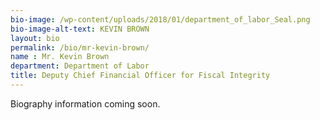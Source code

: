 ```yaml
---
bio-image: /wp-content/uploads/2018/01/department_of_labor_Seal.png
bio-image-alt-text: KEVIN BROWN
layout: bio
permalink: /bio/mr-kevin-brown/
name : Mr. Kevin Brown
department: Department of Labor
title: Deputy Chief Financial Officer for Fiscal Integrity
---
```

Biography information coming soon.

